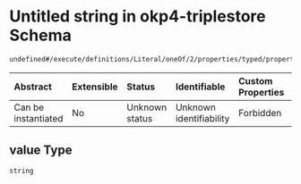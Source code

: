 # Untitled string in okp4-triplestore Schema

```txt
undefined#/execute/definitions/Literal/oneOf/2/properties/typed/properties/value
```



| Abstract            | Extensible | Status         | Identifiable            | Custom Properties | Additional Properties | Access Restrictions | Defined In                                                                     |
| :------------------ | :--------- | :------------- | :---------------------- | :---------------- | :-------------------- | :------------------ | :----------------------------------------------------------------------------- |
| Can be instantiated | No         | Unknown status | Unknown identifiability | Forbidden         | Allowed               | none                | [okp4-triplestore.json\*](schema/okp4-triplestore.json "open original schema") |

## value Type

`string`

